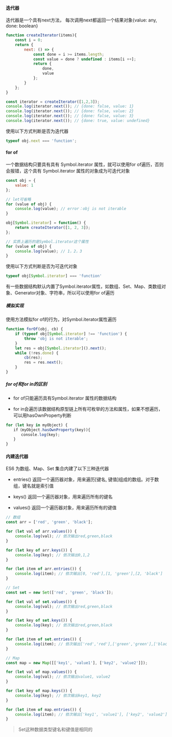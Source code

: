#### 迭代器

迭代器是一个具有next方法， 每次调用next都返回一个结果对象{value: any, done: boolean}

```js
function createIterator(items){
    const i = 0;
    return {
        next: () => {
            const done = i >= items.length;
            const value = done ? undefined : items[i ++];
            return {
                done,
                value
            };
        }
    };
}

const iterator = createIterator([1,2,3]);
console.log(iterator.next()); // {done: false, value: 1}
console.log(iterator.next()); // {done: false, value: 2}
console.log(iterator.next()); // {done: false, value: 3}
console.log(iterator.next()); // {done: true, value: undefined}
```

使用以下方式判断是否为迭代器

```js
typeof obj.next === 'function';
```

#### for of

一个数据结构只要具有具有 Symbol.iterator 属性，就可以使用for of遍历，否则会报错，这个具有 Symbol.iterator 属性的对象成为可迭代对象

```js
const obj = {
    value: 1
};

// let可省略
for (value of obj) {
    console.log(value); // error：obj is not iterable
}

obj[Symbol.iterator] = function() {
    return createIterator([1, 2, 3]);
};

// 实质上遍历的是Symbol.iterator这个属性
for (value of obj) {
    console.log(value); // 1，2，3
}
```

使用以下方式判断是否为可迭代对象

```js
typeof obj[Symbol.iterator] === 'function'
```

有一些数据结构默认内置了Symbol.iterator属性，如数组、Set、Map、类数组对象、Generator对象、字符串，所以可以使用for of遍历

##### 模拟实现

使用方法模拟for of的行为，对Symbol.iterator属性遍历

```js
function forOf(obj, cb) {
    if (typeof obj[Symbol.iterator] !== 'function') {
        throw 'obj is not iterable';
    }
    let res = obj[Symbol.iterator]().next();
    while (!res.done) {
        cb(res);
        res = res.next();
    }
}
```

##### for of和for in的区别

- for of只能遍历具有Symbol.iterator 属性的数据结构

- for in会遍历该数据结构原型链上所有可枚举的方法和属性，如果不想遍历，可以用hasOwnProperty判断

```js
for (let key in myObject) {
　　if（myObject.hasOwnProperty(key)){
　　　　console.log(key);
　　}
}
```

#### 内建迭代器

ES6 为数组、Map、Set 集合内建了以下三种迭代器

- entries() 返回一个遍历器对象，用来遍历[键名, 键值]组成的数组。对于数组，键名就是索引值

- keys() 返回一个遍历器对象，用来遍历所有的键名

- values() 返回一个遍历器对象，用来遍历所有的键值

```js
// 数组
const arr = ['red', 'green', 'black'];

for (let val of arr.values()) {
    console.log(val); // 依次输出red,green,black
}

for (let key of arr.keys()) {
    console.log(key); // 依次输出0,1,2
}

for (let item of arr.entries()) {
    console.log(item); // 依次输出[0, 'red'],[1, 'green'],[2, 'black']
}

// Set
const set = new Set(['red', 'green', 'black']);

for (let val of set.values()) {
    console.log(val); // 依次输出red,green,black
}

for (let key of set.keys()) {
    console.log(key); // 依次输出red,green,black
}

for (let item of set.entries()) {
    console.log(item); // 依次输出['red','red'],['green','green'],['black','black']
}

// Map
const map = new Map([['key1', 'value1'], ['key2', 'value2']]);

for (let val of map.values()) {
    console.log(val); // 依次输出value1, value2
}

for (let key of map.keys()) {
    console.log(key); // 依次输出key1, key2
}

for (let item of map.entries()) {
    console.log(item); // 依次输出['key1', 'value1'], ['key2', 'value2']
}
```

> Set这种数据类型键名和键值是相同的